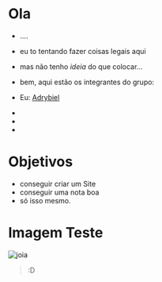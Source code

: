 # Ola
- ....
- eu to tentando fazer coisas legais aqui
- mas não tenho _ideia_ do que colocar...
- bem, aqui estão os integrantes do grupo:

- Eu: [Adrybiel](https://github.com/Adrybiel)
-
-
-
# Objetivos
- conseguir criar um Site
- conseguir uma nota boa 
- só isso mesmo.

# Imagem Teste
![joia](https://thumbs.dreamstime.com/z/thumb-up-emoticon-design-showing-47854113.jpg?w=768)


> :D
